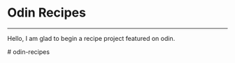 <h1>Odin Recipes</h1>
<hr />

<p>Hello, I am glad to begin a recipe project featured on odin.</p>
# odin-recipes